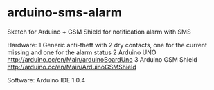 arduino-sms-alarm
=================

Sketch for Arduino + GSM Shield for notification alarm with SMS

Hardware:
1 Generic anti-theft with 2 dry contacts, one for the current missing and one for the alarm status
2 Arduino UNO http://arduino.cc/en/Main/arduinoBoardUno
3 Arduino GSM Shield http://arduino.cc/en/Main/ArduinoGSMShield

Software:
Arduino IDE 1.0.4
